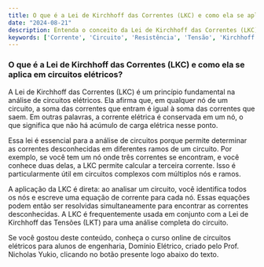 ```yaml
---
title: O que é a Lei de Kirchhoff das Correntes (LKC) e como ela se aplica em circuitos elétricos?
date: "2024-08-21"
description: Entenda o conceito da Lei de Kirchhoff das Correntes (LKC) e sua aplicação em circuitos elétricos.
keywords: ['Corrente', 'Circuito', 'Resistência', 'Tensão', 'Kirchhoff', 'Energia', 'Múltiplo']
---
```


### O que é a Lei de Kirchhoff das Correntes (LKC) e como ela se aplica em circuitos elétricos?

A Lei de Kirchhoff das Correntes (LKC) é um princípio fundamental na análise de circuitos elétricos. Ela afirma que, em qualquer nó de um circuito, a soma das correntes que entram é igual à soma das correntes que saem. Em outras palavras, a corrente elétrica é conservada em um nó, o que significa que não há acúmulo de carga elétrica nesse ponto.

Essa lei é essencial para a análise de circuitos porque permite determinar as correntes desconhecidas em diferentes ramos de um circuito. Por exemplo, se você tem um nó onde três correntes se encontram, e você conhece duas delas, a LKC permite calcular a terceira corrente. Isso é particularmente útil em circuitos complexos com múltiplos nós e ramos.

A aplicação da LKC é direta: ao analisar um circuito, você identifica todos os nós e escreve uma equação de corrente para cada nó. Essas equações podem então ser resolvidas simultaneamente para encontrar as correntes desconhecidas. A LKC é frequentemente usada em conjunto com a Lei de Kirchhoff das Tensões (LKT) para uma análise completa do circuito.

Se você gostou deste conteúdo, conheça o curso online de circuitos elétricos para alunos de engenharia, Domínio Elétrico, criado pelo Prof. Nicholas Yukio, clicando no botão presente logo abaixo do texto.